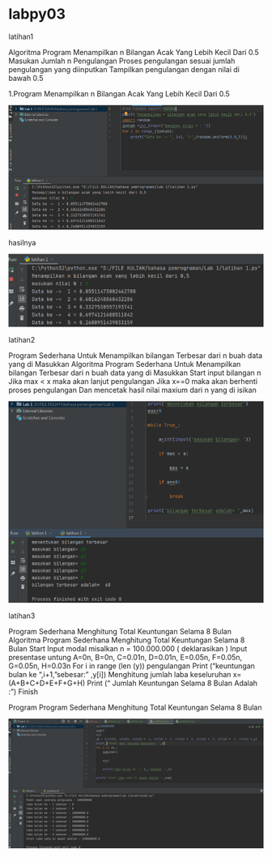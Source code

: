 # labpy03

latihan1

Algoritma Program Menampilkan n Bilangan Acak Yang Lebih Kecil Dari 0.5 
Masukan Jumlah n Pengulangan Proses pengulangan sesuai jumlah pengulangan yang diinputkan
Tampilkan pengulangan dengan nilai di bawah 0.5 

1.Program Menampilkan n Bilangan Acak Yang Lebih Kecil Dari 0.5

![screen 1](/gambar/screen1.png)

hasilnya

![screen 2](/gambar/screen2.png)

latihan2

Program Sederhana Untuk Menampilkan bilangan Terbesar dari n buah data yang di Masukkan 
Algoritma Program Sederhana Untuk Menampilkan bilangan Terbesar dari n buah data yang di Masukkan
Start input bilangan n Jika max < x maka akan lanjut pengulangan Jika x==0 maka akan berhenti 
proses pengulangan Dan mencetak hasil nilai maxium dari n yang di isikan 

![screen 3](/gambar/screen3.png)

latihan3

Program Sederhana Menghitung Total Keuntungan Selama 8 Bulan Algoritma Program Sederhana Menghitung Total Keuntungan Selama 8 Bulan Start
Input modal misalkan n = 100.000.000 ( deklarasikan ) Input presentase untung A=0n, B=0n, C=0.01n, D=0.01n, E=0.05n, F=0.05n, G=0.05n, H=0.03n
For i in range (len (y)) pengulangan Print (“keuntungan bulan ke “,i+1,”sebesar:” ,y[i]) Menghitung jumlah laba keseluruhan x= (A+B+C+D+E+F+G+H)
Print (“ Jumlah Keuntungan Selama 8 Bulan Adalah :”) Finish

Program Program Sederhana Menghitung Total Keuntungan Selama 8 Bulan

![screen 4](/gambar/screen4.png)
